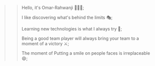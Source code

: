>> Hello, it's Omar-Rahwanji 👨🏻‍💻;
>> 
>> I like discovering what's behind the limits 🎭;
>> 
>> Learning new technologies is what I always try 🔄;
>> 
>> Being a good team player will always bring your team to a moment of a victory ⚔;
>> 
>> The moment of Putting a smile on people faces is irreplaceable 😄;
